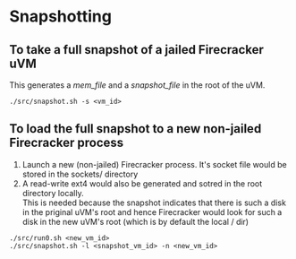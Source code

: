 # Snapshotting

## To take a full snapshot of a jailed Firecracker uVM
This generates a *mem_file* and a *snapshot_file* in the root of the uVM.
```
./src/snapshot.sh -s <vm_id>
```

## To load the full snapshot to a new non-jailed Firecracker process
1) Launch a new (non-jailed) Firecracker process.
    It's socket file would be stored in the sockets/ directory
2) A read-write ext4 would also be generated and sotred in the root directory locally. <br>
This is needed because the snapshot indicates that there is such a disk in the priginal uVM's root and hence Firecracker would look for such a disk in the new uVM's root (which is by default the local / dir)
```
./src/run0.sh <new_vm_id>
./src/snapshot.sh -l <snapshot_vm_id> -n <new_vm_id>
```